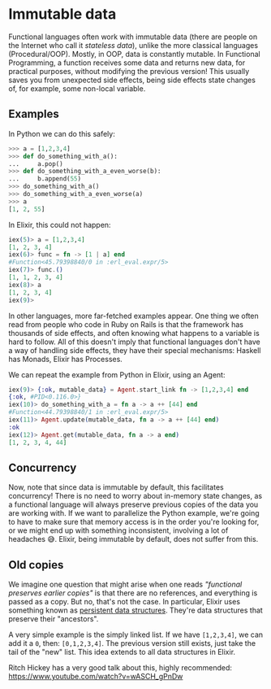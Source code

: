 # Immutable data

Functional languages often work with immutable data (there are people on the Internet who call it *stateless data*), unlike the more classical languages (Procedural/OOP). Mostly, in OOP, data is constantly mutable. In Functional Programming, a function receives some data and returns new data, for practical purposes, without modifying the previous version! This usually saves you from unexpected side effects, being side effects state changes of, for example, some non-local variable.

## Examples

In Python we can do this safely:

```python
>>> a = [1,2,3,4]
>>> def do_something_with_a():
...     a.pop()
>>> def do_something_with_a_even_worse(b):
...     b.append(55)
>>> do_something_with_a()
>>> do_something_with_a_even_worse(a)
>>> a
[1, 2, 55]
```

In Elixir, this could not happen:

```elixir
iex(5)> a = [1,2,3,4]
[1, 2, 3, 4]
iex(6)> func = fn -> [1 | a] end
#Function<45.79398840/0 in :erl_eval.expr/5>
iex(7)> func.()
[1, 1, 2, 3, 4]
iex(8)> a
[1, 2, 3, 4]
iex(9)>
```

In other languages, more far-fetched examples appear. One thing we often read from people who code in Ruby on Rails is that the framework has thousands of side effects, and often knowing what happens to a variable is hard to follow.
All of this doesn't imply that functional languages don't have a way of handling side effects, they have their special mechanisms: Haskell has Monads, Elixir has Processes.

We can repeat the example from Python in Elixir, using an Agent:
```elixir
iex(9)> {:ok, mutable_data} = Agent.start_link fn -> [1,2,3,4] end
{:ok, #PID<0.116.0>}
iex(10)> do_something_with_a = fn a -> a ++ [44] end
#Function<44.79398840/1 in :erl_eval.expr/5>
iex(11)> Agent.update(mutable_data, fn a -> a ++ [44] end)
:ok
iex(12)> Agent.get(mutable_data, fn a -> a end)
[1, 2, 3, 4, 44]
```

## Concurrency

Now, note that since data is immutable by default, this facilitates concurrency! There is no need to worry about in-memory state changes, as a functional language will always preserve previous copies of the data you are working with. If we want to parallelize the Python example, we're going to have to make sure that memory access is in the order you're looking for, or we might end up with something inconsistent, involving a lot of headaches :sweat_smile:. Elixir, being immutable by default, does not suffer from this.

## Old copies

We imagine one question that might arise when one reads *"functional preserves earlier copies"* is that there are no references, and everything is passed as a copy. But no, that's not the case. In particular, Elixir uses something known as [persistent data structures](https://en.wikipedia.org/wiki/Persistent_data_structure). They're data structures that preserve their "ancestors".

A very simple example is the simply linked list. If we have `[1,2,3,4]`, we can add it a `0`, then: `[0,1,2,3,4]`. The previous version still exists, just take the tail of the "new" list. This idea extends to all data structures in Elixir.

 Ritch Hickey has a very good talk about this, highly recommended: https://www.youtube.com/watch?v=wASCH_gPnDw
